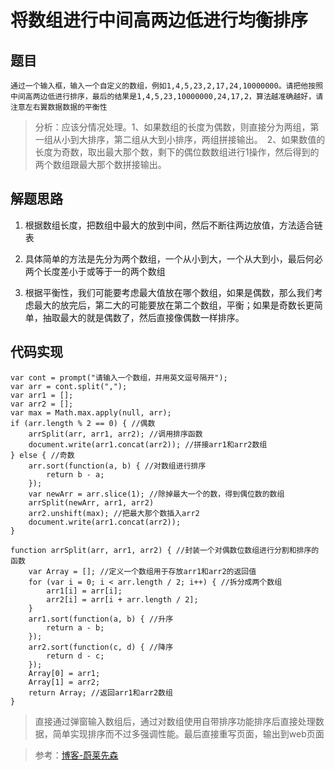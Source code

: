 # 将数组进行中间高两边低进行均衡排序

## 题目

	通过一个输入框，输入一个自定义的数组，例如1,4,5,23,2,17,24,10000000。请把他按照中间高两边低进行排序，最后的结果是1,4,5,23,10000000,24,17,2，算法越准确越好，请注意左右翼数据数据的平衡性

> 分析：应该分情况处理。1、如果数组的长度为偶数，则直接分为两组，第一组从小到大排序，第二组从大到小排序，两组拼接输出。　2、如果数值的长度为奇数，取出最大那个数，剩下的偶位数数组进行1操作，然后得到的两个数组跟最大那个数拼接输出。

## 解题思路

1. 根据数组长度，把数组中最大的放到中间，然后不断往两边放值，方法适合链表

2. 具体简单的方法是先分为两个数组，一个从小到大，一个从大到小，最后何必两个长度差小于或等于一的两个数组

3. 根据平衡性，我们可能要考虑最大值放在哪个数组，如果是偶数，那么我们考虑最大的放完后，第二大的可能要放在第二个数组，平衡；如果是奇数长更简单，抽取最大的就是偶数了，然后直接像偶数一样排序。

## 代码实现

``` JS
var cont = prompt("请输入一个数组，并用英文逗号隔开");
var arr = cont.split(",");
var arr1 = [];
var arr2 = [];
var max = Math.max.apply(null, arr);
if (arr.length % 2 == 0) { //偶数
    arrSplit(arr, arr1, arr2); //调用排序函数	
    document.write(arr1.concat(arr2)); //拼接arr1和arr2数组
} else { //奇数
    arr.sort(function(a, b) { //对数组进行排序
        return b - a;
    });
    var newArr = arr.slice(1); //除掉最大一个的数，得到偶位数的数组					
    arrSplit(newArr, arr1, arr2)
    arr2.unshift(max); //把最大那个数插入arr2	
    document.write(arr1.concat(arr2));
}

function arrSplit(arr, arr1, arr2) { //封装一个对偶数位数组进行分割和排序的函数			
    var Array = []; //定义一个数组用于存放arr1和arr2的返回值
    for (var i = 0; i < arr.length / 2; i++) { //拆分成两个数组
        arr1[i] = arr[i];
        arr2[i] = arr[i + arr.length / 2];
    }
    arr1.sort(function(a, b) { //升序
        return a - b;
    });
    arr2.sort(function(c, d) { //降序    
        return d - c;
    });
    Array[0] = arr1;
    Array[1] = arr2;
    return Array; //返回arr1和arr2数组
}
```

> 直接通过弹窗输入数组后，通过对数组使用自带排序功能排序后直接处理数据，简单实现排序而不过多强调性能。最后直接重写页面，输出到web页面

> 参考：[博客-蔚莱先森](https://blog.csdn.net/Mr_JavaScript/article/details/79769572)

